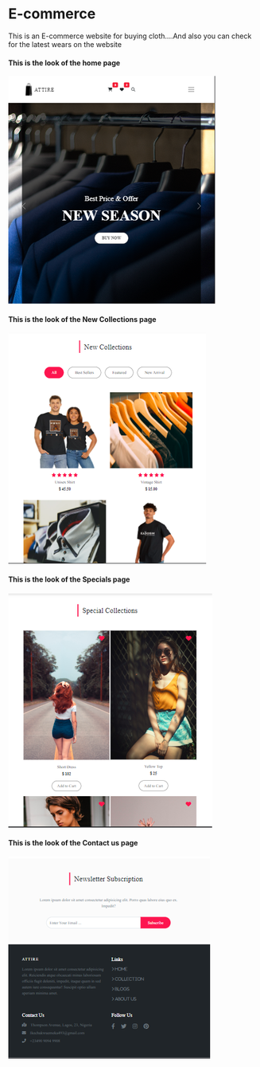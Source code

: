 # E-commerce
This is an E-commerce website for buying cloth....And also you can check for the latest wears on the website
<h4>This is the look of the home page</h4>

![Home page picture](screenshot/img1.PNG)

<h4>This is the look of the New Collections page</h4>

![Collection page picture](screenshot/img2.PNG)

<h4>This is the look of the Specials page</h4>

![Special page picture](screenshot/img3.PNG)

<h4>This is the look of the Contact us page</h4>

![Contact Us page picture](screenshot/img4.PNG)
